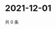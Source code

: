 # 2021-12-01

共 0 条

<!-- BEGIN WEIBO -->
<!-- 最后更新时间 Wed Dec 01 2021 18:12:43 GMT+0800 (China Standard Time) -->

<!-- END WEIBO -->
